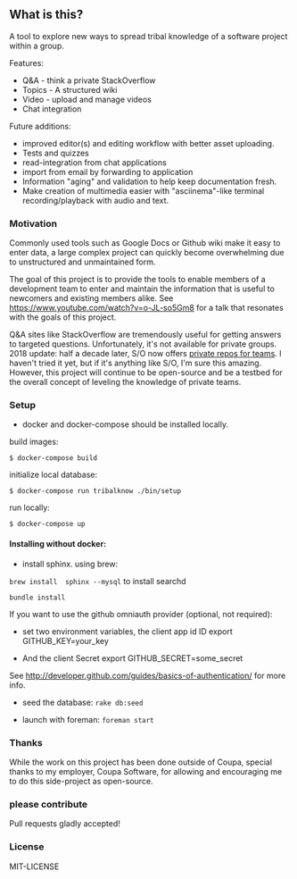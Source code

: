 
## What is this?

A tool to explore new ways to spread tribal knowledge of a software project within a group.

Features:
  * Q&A - think a private StackOverflow
  * Topics - A structured wiki
  * Video - upload and manage videos
  * Chat integration

Future additions:
  * improved editor(s) and editing workflow with better asset uploading.
  * Tests and quizzes
  * read-integration from chat applications
  * import from email by forwarding to application
  * Information "aging" and validation to help keep documentation fresh.
  * Make creation of multimedia easier with "asciinema"-like terminal recording/playback
    with audio and text.

### Motivation

Commonly used tools such as Google Docs or Github wiki make it easy to enter data, a large complex project can quickly become overwhelming due to unstructured and unmaintained form.

The goal of this project is to provide the tools to enable members of a development team to enter and maintain the information that is useful to newcomers and existing members alike.  See https://www.youtube.com/watch?v=o-JL-so5Gm8 for a talk that resonates with
the goals of this project.

Q&A sites like StackOverflow are tremendously useful for getting answers to targeted questions. Unfortunately, it's not available for private groups.  2018 update: half a decade later, S/O now offers [private repos for teams](https://stackoverflow.com/teams).  I haven't tried it yet, but if it's anything like S/O, I'm sure this amazing.  However, this project will continue to be open-source and be a testbed for the overall concept of leveling the knowledge of private teams.

### Setup

* docker and docker-compose should be installed locally.

build images:
```
$ docker-compose build
```

initialize local database:
```
$ docker-compose run tribalknow ./bin/setup
```

run locally:
```
$ docker-compose up
```

#### Installing without docker:
* install sphinx.  using brew:

`brew install  sphinx --mysql` to install searchd

`bundle install`

If you want to use the github omniauth provider (optional, not required):
* set two environment variables, the client app id ID
export GITHUB_KEY=your_key

* And the client Secret
export GITHUB_SECRET=some_secret

See http://developer.github.com/guides/basics-of-authentication/ for more info.

* seed the database:
`rake db:seed`

* launch with foreman:
`foreman start`

### Thanks
While the work on this project has been done outside of Coupa, special thanks to my employer,
Coupa Software, for allowing and encouraging me to do this side-project as open-source.


### please contribute
Pull requests gladly accepted!

### License

MIT-LICENSE
